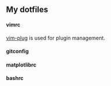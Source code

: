 ## My dotfiles

#### vimrc
[vim-plug](https://github.com/junegunn/vim-plug) is used for plugin management.


#### gitconfig

#### matplotlibrc

#### bashrc
